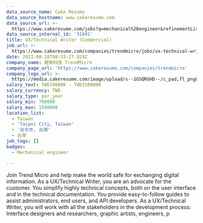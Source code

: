 ```yaml
---
data_source_name: Cake Resume
data_source_hostname: www.cakeresume.com
data_source_url: >-
  https://www.cakeresume.com/jobs?q=mechanical%20engineer&refinementList%5Blang_name%5D%5B0%5D=English&refinementList%5Bsalary_type%5D=per_year&range%5Bsalary_range%5D%5Bmin%5D=1000000&page=3
data_source_internal_id: '31691'
title: UX/Technical Writer (Commercial)
job_url: >-
  https://www.cakeresume.com/companies/trendmicro/jobs/ux-technical-writer-commercial
date: 2021-08-18T08:33:27.829Z
company_name: 趨勢科技 TrendMicro
company_page_url: 'https://www.cakeresume.com/companies/trendmicro'
company_logo_url: >-
  https://media.cakeresume.com/image/upload/s--1GSQRGHD--/c_pad,fl_png8,h_200,w_200/v1536046772/i1wwlco86slotrkxcujd.png
salary_text: TWD700000 - TWD1500000
salary_currency: TWD
salary_type: per_year
salary_min: 700000
salary_max: 1500000
location_list:
  - Taiwan
  - 'Taipei City, Taiwan'
  - '台北市, 台灣'
  - 台灣
job_tags: []
badges:
  - Mechanical engineer

---
```


Join Trend Micro and help make the world safe for exchanging digital information. As a UX/Technical Writer, you are an advocate for the customer. You simplify highly technical concepts, both on the user interface and in the technical documentation. You provide easy-to-follow guides to assist administrators, end users, and API developers. As a UX/Technical Writer, you will work with all the stakeholders in the development process: Interface designers and researchers, graphic artists, engineers, p